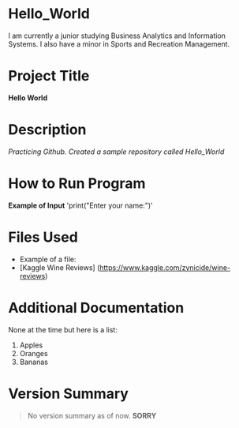 # Hello_World
I am currently a junior studying Business Analytics and Information Systems. I also have a minor in Sports and Recreation Management.
# Project Title 
**Hello World**
# Description 
*Practicing Github. Created a sample repository called Hello_World*
# How to Run Program 
**Example of Input** 'print("Enter your name:")'
# Files Used 
- Example of a file:
- [Kaggle Wine Reviews] (https://www.kaggle.com/zynicide/wine-reviews)
# Additional Documentation
None at the time but here is a list:
1. Apples
2. Oranges
3. Bananas
# Version Summary
> No version summary as of now. **SORRY**
